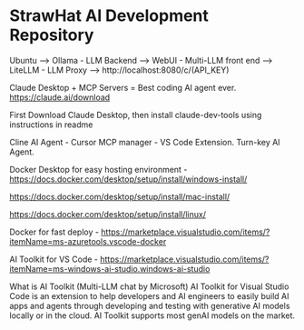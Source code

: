 ﻿# StrawHat AI Development Repository

Ubuntu --> 
Ollama - LLM Backend --> 
WebUI - Multi-LLM front end --> 
LiteLLM - LLM Proxy -->
http://localhost:8080/c/(API_KEY)

Claude Desktop + MCP Servers = Best coding AI agent ever. https://claude.ai/download

First Download Claude Desktop, then install claude-dev-tools using instructions in readme

Cline AI Agent - Cursor MCP manager - VS Code Extension. Turn-key AI Agent.

Docker Desktop for easy hosting environment - https://docs.docker.com/desktop/setup/install/windows-install/ 

https://docs.docker.com/desktop/setup/install/mac-install/

https://docs.docker.com/desktop/setup/install/linux/

Docker for fast deploy - https://marketplace.visualstudio.com/items/?itemName=ms-azuretools.vscode-docker

AI Toolkit for VS Code - https://marketplace.visualstudio.com/items/?itemName=ms-windows-ai-studio.windows-ai-studio

What is AI Toolkit
(Multi-LLM chat by Microsoft) AI Toolkit for Visual Studio Code is an extension to help developers and AI engineers to easily build AI apps and agents through developing and testing with generative AI models locally or in the cloud. AI Toolkit supports most genAI models on the market.
